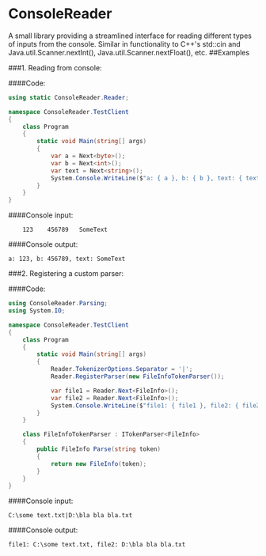 # ConsoleReader
A small library providing a streamlined interface for reading different types of inputs from the console.
Similar in functionality to C++'s std::cin and Java.util.Scanner.nextInt(), Java.util.Scanner.nextFloat(), etc.
##Examples

###1. Reading from console:

####Code:

```csharp
using static ConsoleReader.Reader;

namespace ConsoleReader.TestClient
{
    class Program
    {
        static void Main(string[] args)
        {
            var a = Next<byte>();
            var b = Next<int>();
            var text = Next<string>();
            System.Console.WriteLine($"a: { a }, b: { b }, text: { text }");
        }
    }
}
```

####Console input:

```
    123    456789   SomeText
```

####Console output:

```
a: 123, b: 456789, text: SomeText
```

###2. Registering a custom parser:

####Code:

```csharp
using ConsoleReader.Parsing;
using System.IO;

namespace ConsoleReader.TestClient
{
    class Program
    {
        static void Main(string[] args)
        {
            Reader.TokenizerOptions.Separator = '|';
            Reader.RegisterParser(new FileInfoTokenParser());

            var file1 = Reader.Next<FileInfo>();
            var file2 = Reader.Next<FileInfo>();
            System.Console.WriteLine($"file1: { file1 }, file2: { file2 }");
        }
    }

    class FileInfoTokenParser : ITokenParser<FileInfo>
    {
        public FileInfo Parse(string token)
        {
            return new FileInfo(token);
        }
    }
}

```

####Console input:

```
C:\some text.txt|D:\bla bla bla.txt
```

####Console output:

```
file1: C:\some text.txt, file2: D:\bla bla bla.txt
```

